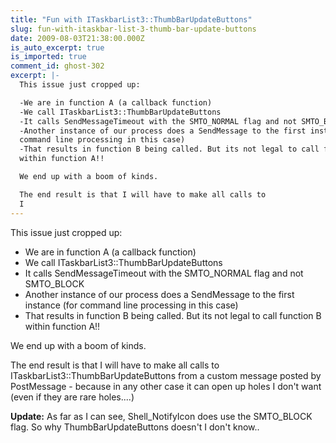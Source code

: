 ```yaml
---
title: "Fun with ITaskbarList3::ThumbBarUpdateButtons"
slug: fun-with-itaskbar-list-3-thumb-bar-update-buttons
date: 2009-08-03T21:38:00.000Z
is_auto_excerpt: true
is_imported: true
comment_id: ghost-302
excerpt: |-
  This issue just cropped up:

  -We are in function A (a callback function)
  -We call ITaskbarList3::ThumbBarUpdateButtons
  -It calls SendMessageTimeout with the SMTO_NORMAL flag and not SMTO_BLOCK
  -Another instance of our process does a SendMessage to the first instance (for
  command line processing in this case)
  -That results in function B being called. But its not legal to call function B
  within function A!!

  We end up with a boom of kinds.

  The end result is that I will have to make all calls to
  I
---
```


This issue just cropped up:

- We are in function A (a callback function)
- We call ITaskbarList3::ThumbBarUpdateButtons
- It calls SendMessageTimeout with the SMTO_NORMAL flag and not SMTO_BLOCK
- Another instance of our process does a SendMessage to the first instance (for
  command line processing in this case)
- That results in function B being called. But its not legal to call function B
  within function A!!

We end up with a boom of kinds.

The end result is that I will have to make all calls to
ITaskbarList3::ThumbBarUpdateButtons from a custom message posted by
PostMessage - because in any other case it can open up holes I don't want (even
if they are rare holes....)

**Update:** As far as I can see, Shell_NotifyIcon does use the SMTO_BLOCK flag.
So why ThumbBarUpdateButtons doesn't I don't know..

